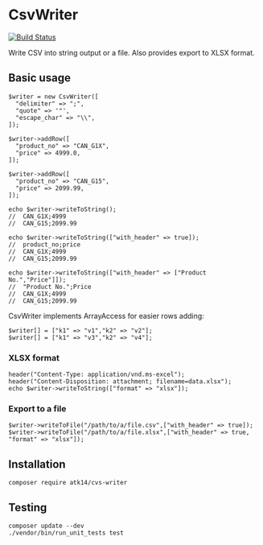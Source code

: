 CsvWriter
=========

[![Build Status](https://travis-ci.org/atk14/CsvWriter.svg?branch=master)](https://travis-ci.org/atk14/CsvWriter)

Write CSV into string output or a file. Also provides export to XLSX format.

Basic usage
-----------

    $writer = new CsvWriter([
      "delimiter" => ";",
      "quote" => '"',
      "escape_char" => "\\",
    ]);

    $writer->addRow([
      "product_no" => "CAN_G1X",
      "price" => 4999.0,
    ]);

    $writer->addRow([
      "product_no" => "CAN_G15",
      "price" => 2099.99,
    ]);

    echo $writer->writeToString();
    //  CAN_G1X;4999
    //  CAN_G15;2099.99

    echo $writer->writeToString(["with_header" => true]);
    //  product_no;price
    //  CAN_G1X;4999
    //  CAN_G15;2099.99

    echo $writer->writeToString(["with_header" => ["Product No.","Price"]]);
    //  "Product No.";Price
    //  CAN_G1X;4999
    //  CAN_G15;2099.99

CsvWriter implements ArrayAccess for easier rows adding:

    $writer[] = ["k1" => "v1","k2" => "v2"];
    $writer[] = ["k1" => "v3","k2" => "v4"];


### XLSX format

    header("Content-Type: application/vnd.ms-excel");
    header("Content-Disposition: attachment; filename=data.xlsx");
    echo $writer->writeToString(["format" => "xlsx"]);

### Export to a file

    $writer->writeToFile("/path/to/a/file.csv",["with_header" => true]);
    $writer->writeToFile("/path/to/a/file.xlsx",["with_header" => true, "format" => "xlsx"]);

Installation
------------

    composer require atk14/cvs-writer

Testing
-------

    composer update --dev
    ./vendor/bin/run_unit_tests test

[//]: # ( vim: set ts=2 et: )
